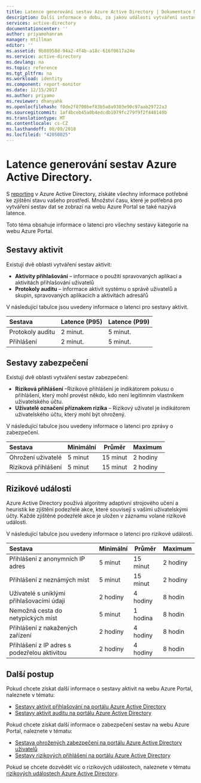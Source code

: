 ```yaml
---
title: Latence generování sestav Azure Active Directory | Dokumentace Microsoftu
description: Další informace o dobu, za jakou události vytváření sestav se zobrazí na portálu Azure
services: active-directory
documentationcenter: ''
author: priyamohanram
manager: mtillman
editor: ''
ms.assetid: 9b88958d-94a2-4f4b-a18c-616f0617a24e
ms.service: active-directory
ms.devlang: na
ms.topic: reference
ms.tgt_pltfrm: na
ms.workload: identity
ms.component: report-monitor
ms.date: 12/15/2017
ms.author: priyamo
ms.reviewer: dhanyahk
ms.openlocfilehash: f0de2f8700bef83b5a8a9303e90c97aab29722a3
ms.sourcegitcommit: 1af4bceb45a0b4edcdb1079fc279f9f2f448140b
ms.translationtype: MT
ms.contentlocale: cs-CZ
ms.lasthandoff: 08/09/2018
ms.locfileid: "42058025"
---
```

# <a name="azure-active-directory-reporting-latencies"></a>Latence generování sestav Azure Active Directory.

S [reporting](../active-directory-preview-explainer.md) v Azure Active Directory, získáte všechny informace potřebné ke zjištění stavu vašeho prostředí. Množství času, které je potřebná pro vytváření sestav dat se zobrazí na webu Azure Portal se také nazývá latence. 

Toto téma obsahuje informace o latenci pro všechny sestavy kategorie na webu Azure Portal. 


## <a name="activity-reports"></a>Sestavy aktivit

Existují dvě oblasti vytváření sestav aktivit:

- **Aktivity přihlašování** – informace o použití spravovaných aplikací a aktivitách přihlašování uživatelů
- **Protokoly auditu** – informace aktivit systému o správě uživatelů a skupin, spravovaných aplikacích a aktivitách adresářů

V následující tabulce jsou uvedeny informace o latenci pro sestavy aktivit.

| Sestava | Latence (P95) |Latence (P99)|
| :-- | --- | --- | 
| Protokoly auditu | 2 minut.  | 5 minut.  |
| Přihlášení | 2 minut.  | 5 minut. |







## <a name="security-reports"></a>Sestavy zabezpečení

Existují dvě oblasti vytváření sestav zabezpečení:

- **Riziková přihlášení** –Rizikové přihlášení je indikátorem pokusu o přihlášení, který mohl provést někdo, kdo není legitimním vlastníkem uživatelského účtu. 
- **Uživatelé označení příznakem rizika** – Rizikový uživatel je indikátorem uživatelského účtu, který mohl být ohrožený. 

V následující tabulce jsou uvedeny informace o latenci pro zprávy o zabezpečení.

| Sestava | Minimální | Průměr | Maximum |
| :-- | --- | --- | --- |
| Ohrožení uživatelé          | 5 minut   | 15 minut  | 2 hodiny  |
| Riziková přihlášení         | 5 minut   | 15 minut  | 2 hodiny  |

## <a name="risk-events"></a>Rizikové události

Azure Active Directory používá algoritmy adaptivní strojového učení a heuristik ke zjištění podezřelé akce, které souvisejí s vašimi uživatelskými účty. Každé zjištěné podezřelé akce je uložen v záznamu volané rizikové události.

V následující tabulce jsou uvedeny informace o latenci pro rizikové události.

| Sestava | Minimální | Průměr | Maximum |
| :-- | --- | --- | --- |
| Přihlášení z anonymních IP adres |5 minut |15 minut |2 hodiny |
| Přihlášení z neznámých míst |5 minut |15 minut |2 hodiny |
| Uživatelé s uniklými přihlašovacími údaji |2 hodiny |4 hodiny |8 hodin |
| Nemožná cesta do netypických míst |5 minut |1 hodina |8 hodin  |
| Přihlášení z nakažených zařízení |2 hodiny |4 hodiny |8 hodin  |
| Přihlášení z IP adres s podezřelou aktivitou |2 hodiny |4 hodiny |8 hodin  |



## <a name="next-steps"></a>Další postup

Pokud chcete získat další informace o sestavy aktivit na webu Azure Portal, naleznete v tématu:

- [Sestavy aktivit přihlašování na portálu Azure Active Directory](concept-sign-ins.md)
- [Sestavy aktivit auditu na portálu Azure Active Directory](concept-audit-logs.md)

Pokud chcete získat další informace o zabezpečení sestav na webu Azure Portal, naleznete v tématu:

- [Sestava ohrožených zabezpečení na portálu Azure Active Directory uživatelů](concept-user-at-risk.md)
- [Sestavy rizikových přihlášení na portálu Azure Active Directory](concept-risky-sign-ins.md)

Pokud se chcete dozvědět víc o rizikových událostech, naleznete v tématu [rizikových událostech Azure Active Directory](concept-risk-events.md).
